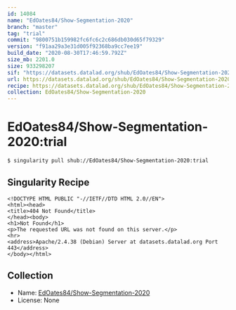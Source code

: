 ```yaml
---
id: 14084
name: "EdOates84/Show-Segmentation-2020"
branch: "master"
tag: "trial"
commit: "9800751b159982fc6fc6c2c686db030d65f79329"
version: "f91aa29a3e31d005f92368ba9cc7ee19"
build_date: "2020-08-30T17:46:59.792Z"
size_mb: 2201.0
size: 933298207
sif: "https://datasets.datalad.org/shub/EdOates84/Show-Segmentation-2020/trial/2020-08-30-9800751b-f91aa29a/f91aa29a3e31d005f92368ba9cc7ee19.sif"
url: https://datasets.datalad.org/shub/EdOates84/Show-Segmentation-2020/trial/2020-08-30-9800751b-f91aa29a/
recipe: https://datasets.datalad.org/shub/EdOates84/Show-Segmentation-2020/trial/2020-08-30-9800751b-f91aa29a/Singularity
collection: EdOates84/Show-Segmentation-2020
---
```


# EdOates84/Show-Segmentation-2020:trial

```bash
$ singularity pull shub://EdOates84/Show-Segmentation-2020:trial
```

## Singularity Recipe

```singularity
<!DOCTYPE HTML PUBLIC "-//IETF//DTD HTML 2.0//EN">
<html><head>
<title>404 Not Found</title>
</head><body>
<h1>Not Found</h1>
<p>The requested URL was not found on this server.</p>
<hr>
<address>Apache/2.4.38 (Debian) Server at datasets.datalad.org Port 443</address>
</body></html>
```

## Collection

 - Name: [EdOates84/Show-Segmentation-2020](https://github.com/EdOates84/Show-Segmentation-2020)
 - License: None

